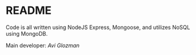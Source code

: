 # README #

Code is all written using NodeJS Express, Mongoose, and utilizes NoSQL using MongoDB.

Main developer: *Avi Glozman*